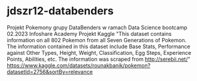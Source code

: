 # jdszr12-databenders
Projekt Pokemony
grupy DataBenders w ramach Data Science bootcamp 02.2023 Infoshare Academy
Projekt Kaggle
"This dataset contains information on all 802 Pokemon from all Seven Generations of Pokemon. The information contained in this dataset include Base Stats, Performance against Other Types, Height, Weight, Classification, Egg Steps, Experience Points, Abilities, etc. The information was scraped from http://serebii.net/"
https://www.kaggle.com/datasets/rounakbanik/pokemon?datasetId=2756&sortBy=relevance

